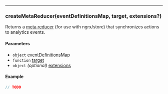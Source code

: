 ----

### createMetaReducer(eventDefinitionsMap, target, extensions?)

Returns a [meta reducer](https://gist.github.com/btroncone/a6e4347326749f938510#implementing-a-meta-reducer)
(for use with ngrx/store) that synchronizes actions to analytics events.

#### Parameters
 * `object` [eventDefinitionsMap](event-definitions-map.md)
 * `function` [target](../targets/index.md)
 * `object` *(optional)* [extensions](../extensions/index.md)

#### Example

```js
// TODO
```
